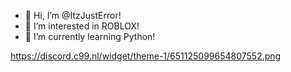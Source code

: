 - 👋 Hi, I’m @ItzJustError!
- 👀 I’m interested in ROBLOX!
- 🌱 I’m currently learning Python!

https://discord.c99.nl/widget/theme-1/651125099654807552.png
